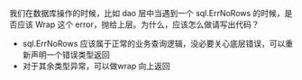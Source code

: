 我们在数据库操作的时候，比如 dao 层中当遇到一个 sql.ErrNoRows 的时候，是否应该 Wrap 这个 error，抛给上层。为什么，应该怎么做请写出代码？

- sql.ErrNoRows 应该属于正常的业务查询逻辑，没必要关心底层错误，可以重新声明一个错误类型返回
- 对于其余类型异常，可以做wrap 向上返回